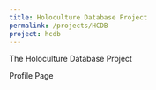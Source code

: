 ```yaml
---
title: Holoculture Database Project	
permalink: /projects/HCDB
project: hcdb
---
```


The Holoculture Database Project

Profile Page
